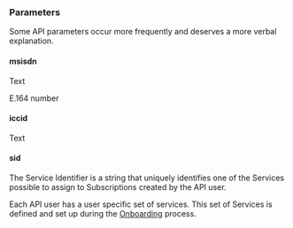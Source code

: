 ### Parameters

Some API parameters occur more frequently and deserves a more verbal explanation.

#### msisdn

Text

E.164 number

#### iccid

Text

#### sid

The Service Identifier is a string that uniquely identifies one of the Services possible to assign to Subscriptions created by the API user.

Each API user has a user specific set of services. This set of Services is defined and set up during the [Onboarding](onboarding.md) process.